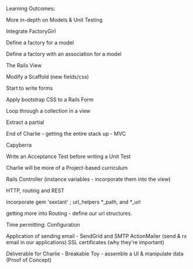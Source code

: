 Learning Outcomes:

More in-depth on Models & Unit Testing

Integrate FactoryGirl 

Define a factory for a model

Define a factory with an association for a model

The Rails View

Modify a Scaffold (new fields/css)

Start to write forms

Apply bootstrap CSS to a Rails Form

Loop through a collection in a view

Extract a partial

End of Charlie - getting the entire stack up - MVC

Capyberra 

Write an Acceptance Test before writing a Unit Test

Charlie will be more of a Project-based curriculum

Rails Controller (instance variables - incorporate them into the view)

HTTP, routing and REST

incorporate gem 'sextant' ; url_helpers *_path, and *_url

getting more into Routing - define our url structures. 

Time permitting: Configuration 

Application of sending email - SendGrid and SMTP
ActionMailer (send & rx email in our applications)
SSL certificates (why they're important)

Deliverable for Charlie - Breakable Toy - assemble a UI & manipulate data (Proof of Concept) 



